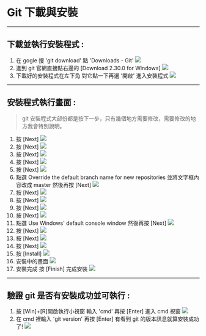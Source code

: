 # Git 下載與安裝-----## 下載並執行安裝程式 :1. 在 gogle 搜 'git download' 點 'Downloads - Git'![](images/git-install/git-install-001.png)2. 進到 git 官網直接點右邊的 [Download 2.30.0 for Windows]![](images/git-install/git-install-002.png)3. 下載好的安裝程式在左下角 對它點一下再選 '開啟' 進入安裝程式![](images/git-install/git-install-003.png)-----## 安裝程式執行畫面 :> git 安裝程式大部份都是按下一步，只有幾個地方需要修改，需要修改的地方我會特別說明。1. 按 [Next]![](images/git-install/git-install-004.png)2. 按 [Next]![](images/git-install/git-install-005.png)3. 按 [Next]![](images/git-install/git-install-006.png)4. 按 [Next]![](images/git-install/git-install-007.png)5. 按 [Next]![](images/git-install/git-install-008.png)6. 點選 Override the default branch name for new repositories 並將文字框內容改成 master 然後再按 [Next]![](images/git-install/git-install-009.png)7. 按 [Next]![](images/git-install/git-install-010.png)8. 按 [Next]![](images/git-install/git-install-011.png)9. 按 [Next]![](images/git-install/git-install-012.png)10. 按 [Next]![](images/git-install/git-install-013.png)11. 點選 Use Windows' default console window 然後再按 [Next]![](images/git-install/git-install-014.png)12. 按 [Next]![](images/git-install/git-install-015.png)13. 按 [Next]![](images/git-install/git-install-016.png)14. 按 [Next]![](images/git-install/git-install-017.png)15. 按 [Install]![](images/git-install/git-install-018.png)16. 安裝中的畫面![](images/git-install/git-install-019.png)17. 安裝完成 按 [Finish] 完成安裝![](images/git-install/git-install-020.png)-----## 驗證 git 是否有安裝成功並可執行 :1. 按 [Win]+[R]開啟執行小視窗 輸入 'cmd' 再按 [Enter] 進入 cmd 視窗![](images/git-install/git-install-021.png)2. 在 cmd 裡輸入 'git version' 再按 [Enter] 有看到 git 的版本訊息就算安裝成功了!![](images/git-install/git-install-022.png)